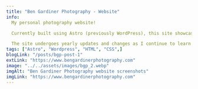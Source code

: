 ```yaml
---
title: "Ben Gardiner Photography - Website"
info:
  My personal photography website!

  Currently built using Astro (previously WordPress), this site showcases my passion for landscape and nature photography.

  The site undergoes yearly updates and changes as I continue to learn and improve my skills as a developer and photographer.
tags: ["Astro", "Wordpress", "HTML", "CSS",]
blogLink: "/posts/bgp-post-1"
extLink: "https://www.bengardinerphotography.com"
image: "../../assets/images/bgp_2.webp"
imgAlt: "Ben Gardiner Photography website screenshots"
imgLink: "https://www.bengardinerphotography.com"
---
```

